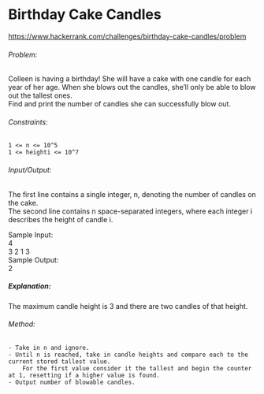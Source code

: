 # Birthday Cake Candles
https://www.hackerrank.com/challenges/birthday-cake-candles/problem  
    
###### Problem:  
Colleen is having a birthday! She will have a cake with one candle for each year of her age. When she blows out the candles, she’ll only be able to blow out the tallest ones.  
Find and print the number of candles she can successfully blow out.   
  
###### Constraints:  
	1 <= n <= 10^5  
	1 <= heighti <= 10^7  
 
###### Input/Output:  
The first line contains a single integer, n, denoting the number of candles on the cake.  
The second line contains n space-separated integers, where each integer i describes the height of candle i.  
  
Sample Input:  
	4  
	3 2 1 3  
Sample Output:  
	2  
  
##### Explanation:  
The maximum candle height is 3 and there are two candles of that height.  
  
###### Method:  
	- Take in n and ignore.  
	- Until n is reached, take in candle heights and compare each to the current stored tallest value.
		For the first value consider it the tallest and begin the counter at 1, resetting if a higher value is found.  
	- Output number of blowable candles.  